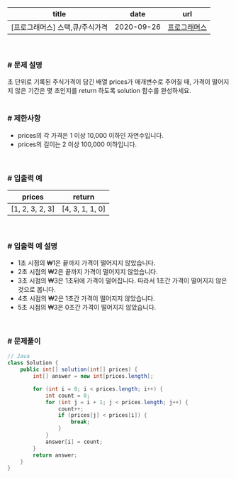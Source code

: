 |title|date|url|
|---|---|---|
|[프로그래머스] 스택,큐/주식가격|2020-09-26|[프로그래머스](https://school.programmers.co.kr/learn/courses/30/lessons/42584)|

<br>

### # 문제 설명
초 단위로 기록된 주식가격이 담긴 배열 prices가 매개변수로 주어질 때, 가격이 떨어지지 않은 기간은 몇 초인지를 return 하도록 solution 함수를 완성하세요.<br>
<br>

### # 제한사항
- prices의 각 가격은 1 이상 10,000 이하인 자연수입니다.
- prices의 길이는 2 이상 100,000 이하입니다.

<br>

### # 입출력 예

|prices|return|
|---|---|
|[1, 2, 3, 2, 3]|[4, 3, 1, 1, 0]|

<br>

### # 입출력 예 설명
- 1초 시점의 ₩1은 끝까지 가격이 떨어지지 않았습니다.
- 2초 시점의 ₩2은 끝까지 가격이 떨어지지 않았습니다.
- 3초 시점의 ₩3은 1초뒤에 가격이 떨어집니다. 따라서 1초간 가격이 떨어지지 않은 것으로 봅니다.
- 4초 시점의 ₩2은 1초간 가격이 떨어지지 않았습니다.
- 5초 시점의 ₩3은 0초간 가격이 떨어지지 않았습니다.<br>
<br>

### # 문제풀이
```java
// Java
class Solution {
    public int[] solution(int[] prices) {
        int[] answer = new int[prices.length];

        for (int i = 0; i < prices.length; i++) {
            int count = 0;
            for (int j = i + 1; j < prices.length; j++) {
                count++;
                if (prices[j] < prices[i]) {
                    break;
                }
            }
            answer[i] = count;
        }
        return answer;
    }
}
```